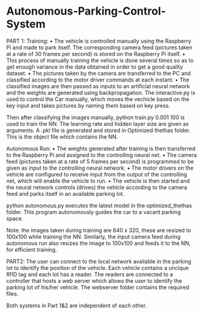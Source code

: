 # Autonomous-Parking-Control-System
PART 1:
Training:
•	The vehicle is controlled manually using the Raspberry Pi and made to park itself. The corresponding camera feed (pictures taken at a rate of 30 frames per second) is stored on the Raspberry Pi itself.
•	This process of manually training the vehicle is done several times so as to get enough variance in the data obtained in order to get a good quality dataset.
•	The pictures taken by the camera are transferred to the PC and classified according to the motor driver commands at each instant.
•	The classified images are then passed as inputs to an artificial neural network and the weights are generated using backpropagation.
The interactive.py is used to control the Car manually, which moves the vechicle based on the key input and takes pictures by naming them based on key press.

Then after classifying the images manually, python train.py 0.001 100 is used to train the NN. The learning rate and hidden layer size are given as arguments.
A .pkl file is generated and stored in Optimized thethas folder. This is the object file which contains the NN.

Autonomous Run:
•	The weights generated after training is then transferred to the Raspberry Pi and assigned to the controlling neural net.
•	The camera feed (pictures taken at a rate of 5 frames per second) is programmed to be given as input to the controlling neural network.
•	The motor drivers on the vehicle are configured to receive input from the output of the controlling net, which will enable the vehicle to run.
•	The vehicle is then started and the neural network controls (drives) the vehicle according to the camera feed and parks itself in an available parking lot.

python autonomous.py executes the latest model in the optimized_thethas folder. This program autonomously guides the car to a vacant parking space.

Note: the images taken during training are 640 x 320, these are resized to 100x100 while training the NN. Similarly, the input camera feed during autonomous run also resizes the image to 100x100 and feeds it to the NN, for efficient training.

PART2:
The user can connect to the local network available in the parking lot to identify the position of the vehicle. Each vehicle contains a uncique RfID tag and each lot has a reader. The readers are connected to a controller that hosts a web server which allows the user to identify the parking lot of his/her vehicle. The webserver folder contains the required files.

Both systems in Part 1&2 are independent of each other.



